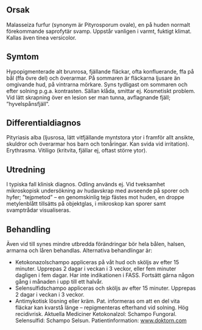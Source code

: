 ## Orsak

Malasseiza furfur (synonym är Pityrosporum ovale), en på huden normalt förekommande saprofytär svamp. Uppstår vanligen i varmt, fuktigt klimat. Kallas även tinea versicolor.

## Symtom

Hypopigmenterade alt brunrosa, fjällande fläckar, ofta konfluerande, ffa på bål (ffa övre del) och överarmar. På sommaren är fläckarna ljusare än omgivande hud, på vintrarna mörkare. Syns tydligast om sommaren och efter solning p.g.a. kontrasten. Sällan klåda, smittar ej. Kosmetiskt problem. Vid lätt skrapning över en lesion ser man tunna, avflagnande fjäll; ”hyvelspånsfjäll”.

## Differentialdiagnos

Pityriasis alba (ljusrosa, lätt vitfjällande myntstora ytor i framför allt ansikte, skuldror och överarmar hos barn och tonåringar. Kan svida vid irritation). Erythrasma. Vitiligo (kritvita, fjällar ej, oftast större ytor).

## Utredning

I typiska fall klinisk diagnos. Odling används ej. Vid tveksamhet mikroskopisk undersökning av hudavskrap med avseende på sporer och hyfer; ”tejpmetod” – en genomskinlig tejp fästes mot huden, en droppe metylenblått tillsätts på objektglas, i mikroskop kan sporer samt svamptrådar visualiseras.

## Behandling

Även vid till synes mindre utbredda förändringar bör hela bålen, halsen, armarna och låren behandlas. Alternativa behandlingar är:
* Ketokonazolschampo appliceras på våt hud och sköljs av efter 15 minuter. Upprepas 2 dagar i veckan i 3 veckor, eller fem minuter dagligen i fem dagar. Har inte indikationen i FASS. Fortsätt gärna någon gång i månaden i upp till ett halvår.
* Selensulfidschampo appliceras och sköljs av efter 15 minuter. Upprepas 2 dagar i veckan i 3 veckor.
* Antimykotisk lösning eller kräm.
Pat. informeras om att en del vita fläckar kan kvarstå länge – repigmenteras efterhand vid solning. Hög recidivrisk.
Aktuella Mediciner
Ketokonalzol: Schampo Fungoral.
Selensulfid: Schampo Selsun.
Patientinformation: www.doktorn.com

